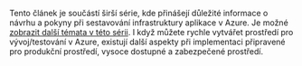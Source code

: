 Tento článek je součástí širší série, kde přinášejí důležité informace o návrhu a pokyny při sestavování infrastruktury aplikace v Azure. Je možné [zobrazit další témata v této sérii](#next-steps). I když můžete rychle vytvářet prostředí pro vývoj/testování v Azure, existují další aspekty při implementaci připravené pro produkční prostředí, vysoce dostupné a zabezpečené prostředí.

